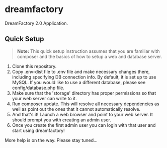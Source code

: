 # dreamfactory
DreamFactory 2.0 Application.

## Quick Setup

> **Note:** This quick setup instruction assumes that you are familiar with composer and the basics of how to setup a web and database server.

1. Clone this repository.
2. Copy .env-dist file to .env file and make necessary changes there, including specifying DB connection info. By default, it is set up to use MySQL. If you would like to use a different database, please see config/database.php file.
3. Make sure that the 'storage' directory has proper permissions so that your web server can write to it. 
4. Run composer update. This will resolve all necessary dependencies as well as point out the ones that it cannot automatically resolve.
5. And that's it! Launch a web browser and point to your web server. It should prompt you with creating an admin user. 
6. Once you create the first admin user you can login with that user and start using dreamfactory!


More help is on the way. Please stay tuned...
